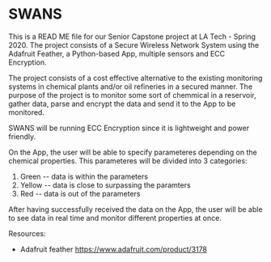 # SWANS

This is a READ ME file for our Senior Capstone project at LA Tech - Spring 2020. 
The project consists of a Secure Wireless Network System using the Adafruit Feather, a Python-based App, multiple sensors and ECC Encryption. 

The project consists of a cost effective alternative to the existing monitoring systems in chemical plants and/or oil refineries in a secured manner. The purpose of the project is to monitor some sort of chemmical in a reservoir, gather data, parse and encrypt the data and send it to the App to be monitored. 

SWANS will be running ECC Encryption since it is lightweight and power friendly. 

On the App, the user will be able to specify parameteres depending on the chemical properties. 
This parameteres will be divided into 3 categories:
1. Green -- data is within the parameters
2. Yellow -- data is close to surpassing the paramters
3. Red -- data is out of the parameters

After having successfully received the data on the App, the user will be able to see data in real time and monitor different properties at once. 


Resources:
  - Adafruit feather <https://www.adafruit.com/product/3178>
